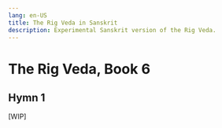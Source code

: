```yaml
---
lang: en-US
title: The Rig Veda in Sanskrit
description: Experimental Sanskrit version of the Rig Veda.
---
```


# The Rig Veda, Book 6

## Hymn 1
[WIP]